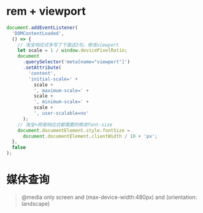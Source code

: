 # rem + viewport

```javascript
document.addEventListener(
  'DOMContentLoaded',
  () => {
    // 淘宝响应式多写了下面这2句，修改viewport
    let scale = 1 / window.devicePixelRatio;
    document
      .querySelector('meta[name="viewport"]')
      .setAttribute(
        'content',
        'initial-scale=' +
          scale +
          ', maximum-scale=' +
          scale +
          ', minimum-scale=' +
          scale +
          ', user-scalable=no'
      );
    // 淘宝+网易响应式都需要的修改font-size
    document.documentElement.style.fontSize =
      document.documentElement.clientWidth / 10 + 'px';
  },
  false
);
```

# 媒体查询

> @media only screen and (max-device-width:480px) and (orientation: landscape)
